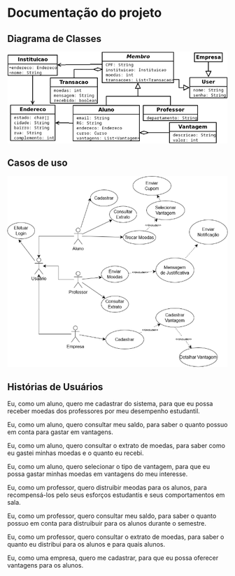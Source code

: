 # Documentação do projeto

## Diagrama de Classes

![diagrama](./classes/classes.png)

## Casos de uso

![caso](./casos/CasoUso.png)

## Histórias de Usuários

Eu, como um aluno, quero me cadastrar do sistema, para que eu possa receber moedas dos professores por meu desempenho estudantil.

Eu, como um aluno, quero consultar meu saldo, para saber o quanto possuo em conta para gastar em vantagens.

Eu, como um aluno, quero consultar o extrato de moedas, para saber como eu gastei minhas moedas e o quanto eu recebi.

Eu, como um aluno, quero selecionar o tipo de vantagem, para que eu possa gastar minhas moedas em vantagens do meu interesse.

Eu, como um professor, quero distruibir meodas para os alunos, para recompensá-los pelo seus esforços estudantis e seus comportamentos em sala.

Eu, como um professor, quero consultar meu saldo, para saber o quanto possuo em conta para distruibuir para os alunos durante o semestre.

Eu, como um professor, quero consultar o extrato de moedas, para saber o quanto eu distribui para os alunos e para quais alunos.

Eu, como uma empresa, quero me cadastrar, para que eu possa oferecer vantagens para os alunos.
